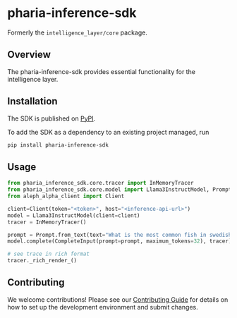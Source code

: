 # pharia-inference-sdk

Formerly the `intelligence_layer/core` package.

## Overview

The pharia-inference-sdk provides essential functionality for the intelligence layer.

## Installation
The SDK is published on [PyPI](https://pypi.org/project/pharia-inference-sdk/).

To add the SDK as a dependency to an existing project managed, run
```bash
pip install pharia-inference-sdk
```

## Usage

```python
from pharia_inference_sdk.core.tracer import InMemoryTracer
from pharia_inference_sdk.core.model import Llama3InstructModel, Prompt, CompleteInput
from aleph_alpha_client import Client

client=Client(token="<token>", host="<inference-api-url>")
model = Llama3InstructModel(client=client)
tracer = InMemoryTracer()

prompt = Prompt.from_text(text="What is the most common fish in swedish lakes?")
model.complete(CompleteInput(prompt=prompt, maximum_tokens=32), tracer)

# see trace in rich format
tracer._rich_render_()
```

## Contributing

We welcome contributions! Please see our [Contributing Guide](https://github.com/Aleph-Alpha/pharia-inference-sdk/blob/main/CONTRIBUTING.md) for details on how to set up the development environment and submit changes.
